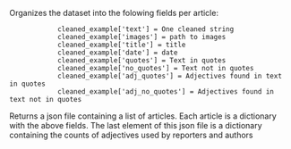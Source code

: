Organizes the dataset into the folowing fields per article:

                cleaned_example['text'] = One cleaned string 
                cleaned_example['images'] = path to images
                cleaned_example['title'] = title
                cleaned_example['date'] = date
                cleaned_example['quotes'] = Text in quotes
                cleaned_example['no_quotes'] = Text not in quotes
                cleaned_example['adj_quotes'] = Adjectives found in text in quotes
                cleaned_example['adj_no_quotes'] = Adjectives found in text not in quotes

Returns a json file containing a list of articles. Each article is a dictionary with the above fields. 
The last element of this json file is a dictionary containing the counts of adjectives used by reporters and authors 
